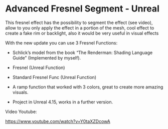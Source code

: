 # Advanced Fresnel Segment - Unreal

This fresnel effect has the possibility to segment the effect (see video), allow to you only apply the effect in a portion of the mesh, cool effect to create a fake rim or backlight, also it would be very useful in visual effects

With the new update you can use 3 Fresnel Functions:

- Schlick’s model from the book “The Renderman: Shading Language Guide” (Implemented by myself).

- Fresnel (Unreal Function)

- Standard Fresnel Func (Unreal Function)

- A ramp function that worked with 3 colors, great to create more amazing visuals.
  
- Project in Unreal 4.15, works in a further version.

Video Youtube:

https://www.youtube.com/watch?v=Y0taXZDcowA
